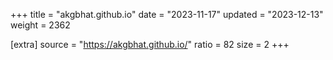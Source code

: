 +++
title = "akgbhat.github.io"
date = "2023-11-17"
updated = "2023-12-13"
weight = 2362

[extra]
source = "https://akgbhat.github.io/"
ratio = 82
size = 2
+++
